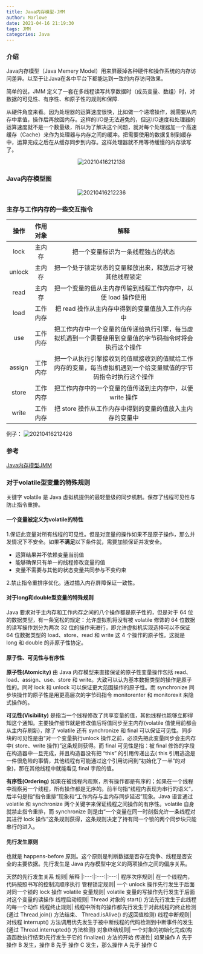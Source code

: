 ```yaml
---
title: Java内存模型-JMM
author: Marlowe
date: 2021-04-16 21:19:30
tags: JMM
categories: Java
---
```


<!--more-->

### 介绍
Java内存模型（Java Memery Model）用来屏蔽掉各种硬件和操作系统的内存访问差异。以至于让Java在各中平台下都能达到一致的内存访问效果。

简单的说，JMM 定义了一套在多线程读写共享数据时（成员变量、数组）时，对数据的可见性、有序性、和原子性的规则和保障.

从硬件角度来看。因为处理器的运算速度很快，比如做一个递增操作，就需要从内存中拿值，操作后再放回内存。这样的I/O是无法避免的，但这I/O速度和处理器的运算速度就不是一个数量级，所以为了解决这个问题，就对每个处理器加一个高速缓存（Cache）来作为处理器与内存之间的缓冲。把需要使用的数据复制到缓存中，运算完成之后在从缓存同步到内存。这样处理器就不用等待缓慢的内存读写了。

<center>

![20210416212138](http://marlowe.oss-cn-beijing.aliyuncs.com/img/20210416212138.png)
</center>

### Java内存模型图
<center>

![20210416212236](http://marlowe.oss-cn-beijing.aliyuncs.com/img/20210416212236.png)
</center>

### 主存与工作内存的一些交互指令

操作|	作用对象|	解释
|:---:|:---:|:---:|
lock|	主内存|	把一个变量标识为一条线程独占的状态
unlock|	主内存|	把一个处于锁定状态的变量释放出来，释放后才可被其他线程锁定
read|	主内存|	把一个变量的值从主内存传输到线程工作内存中，以便 load 操作使用
load|	工作内存|	把 read 操作从主内存中得到的变量值放入工作内存中
use|	工作内存|	把工作内存中一个变量的值传递给执行引擎，每当虚拟机遇到一个需要使用到变量值的字节码指令时将会执行这个操作
assign|	工作内存|	把一个从执行引擎接收到的值赋接收到的值赋给工作内存的变量，每当虚拟机遇到一个给变量赋值的字节码指令时执行这个操作
store|	工作内存|	把工作内存中的一个变量的值传送到主内存中，以便 write 操作
write|	工作内存|	把 store 操作从工作内存中得到的变量的值放入主内存的变量中


例子：
![20210416212426](http://marlowe.oss-cn-beijing.aliyuncs.com/img/20210416212426.png)
### 参考
[Java内存模型JMM](https://blog.unclezs.com/Java/Jvm/Java%E5%86%85%E5%AD%98%E6%A8%A1%E5%9E%8BJMM.html)


### 对于volatile型变量的特殊规则
关键字 volatile 是 Java 虚拟机提供的最轻量级的同步机制。保存了线程可见性与防止指令重排。

#### 一个变量被定义为volatile的特性
1.保证此变量对所有线程的可见性。但是对变量的操作如果不是原子操作，那么并发情况下不安全。如果**不满足**以下条件就，需要加锁保证并发安全。

* 运算结果并不依赖变量当前值
* 能够确保只有单一的线程修改变量的值
* 变量不需要与其他的状态变量共同参与不变约束


2.禁止指令重排序优化。通过插入内存屏障保证一致性。

#### 对于long和double型变量的特殊规则
Java 要求对于主内存和工作内存之间的八个操作都是原子性的，但是对于 64 位的数据类型，有一条宽松的规定：允许虚拟机将没有被 volatile 修饰的 64 位数据的读写操作划分为两次 32 位的操作来进行，即允许虚拟机实现选择可以不保证 64 位数据类型的 load、store、read 和 write 这 4 个操作的原子性。这就是 long 和 double 的非原子性协定。
#### 原子性、可见性与有序性

**原子性(Atomicity)**
由 Java 内存模型来直接保证的原子性变量操作包括 read、load、assign、use、store 和 write。大致可以认为基本数据类型的操作是原子性的。同时 lock 和 unlock 可以保证更大范围操作的原子性。而 synchronize 同步块操作的原子性是用更高层次的字节码指令 monitorenter 和 monitorexit 来隐式操作的。

**可见性(Visibility)**
是指当一个线程修改了共享变量的值，其他线程也能够立即得知这个通知。主要操作细节就是修改值后将值同步至主内存(volatile 值使用前都会从主内存刷新)，除了 volatile 还有 synchronize 和 final 可以保证可见性。同步块的可见性是由“对一个变量执行unlock 操作之前，必须先把此变量同步会主内存中( store、write 操作)”这条规则获得。而 final 可见性是指：被 final 修饰的字段在构造器中一旦完成，并且构造器没有把 “this” 的引用传递出去( this 引用逃逸是一件很危险的事情，其他线程有可能通过这个引用访问到“初始化了一半”的对象)，那在其他线程中就能看见 final 字段的值。

**有序性(Ordering)**
如果在被线程内观察，所有操作都是有序的；如果在一个线程中观察另一个线程，所有操作都是无序的。前半句指“线程内表现为串行的语义”，后半句是指“指令重排”现象和“工作内存与主内存同步延迟”现象。Java 语言通过 volatile 和 synchronize 两个关键字来保证线程之间操作的有序性。volatile 自身就禁止指令重排，而 synchronize 则是由“一个变量在同一时刻指允许一条线程对其进行 lock 操作”这条规则获得，这条规则决定了持有同一个锁的两个同步块只能串行的进入。

#### 先行发生原则

也就是 happens-before 原则。这个原则是判断数据是否存在竞争、线程是否安全的主要依据。先行发生是 Java 内存模型中定义的两项操作之间的偏序关系。

天然的先行发生关系
规则|	解释
|:---:|:---:|:---:|
程序次序规则|	在一个线程内，代码按照书写的控制流顺序执行
管程锁定规则|	一个 unlock 操作先行发生于后面对同一个锁的 lock 操作
volatile 变量规则|	volatile 变量的写操作先行发生于后面对这个变量的读操作
线程启动规则|	Thread 对象的 start() 方法先行发生于此线程的每一个动作
线程终止规则|	线程中所有的操作都先行发生于对此线程的终止检测(通过 Thread.join() 方法结束、 Thread.isAlive() 的返回值检测)
线程中断规则|	对线程 interrupt() 方法调用优先发生于被中断线程的代码检测到中断事件的发生 (通过 Thread.interrupted() 方法检测)
对象终结规则|	一个对象的初始化完成(构造函数执行结束)先行发生于它的 finalize() 方法的开始
传递性|	如果操作 A 先于 操作 B 发生，操作 B 先于 操作 C 发生，那么操作 A 先于 操作 C
